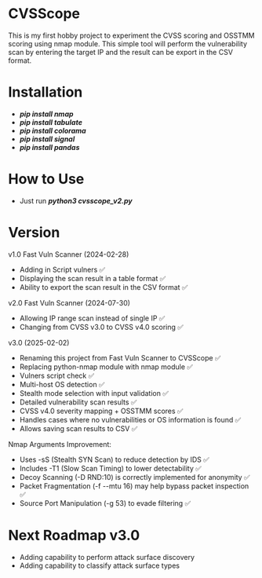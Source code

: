 # CVSScope

This is my first hobby project to experiment the CVSS scoring and OSSTMM scoring using nmap module. This simple tool will perform the vulnerability scan by entering the target IP and the result can be export in the CSV format.


# Installation

- ***pip install nmap***
- ***pip install tabulate***
- ***pip install colorama***
- ***pip install signal***
- ***pip install pandas***

# How to Use

- Just run ***python3 cvsscope_v2.py***

# Version

v1.0 Fast Vuln Scanner (2024-02-28)
- Adding in Script vulners ✅
- Displaying the scan result in a table format ✅
- Ability to export the scan result in the CSV format ✅

v2.0 Fast Vuln Scanner (2024-07-30)
- Allowing IP range scan instead of single IP ✅
- Changing from CVSS v3.0 to CVSS v4.0 scoring ✅

v3.0 (2025-02-02)
- Renaming this project from Fast Vuln Scanner to CVSScope ✅
- Replacing python-nmap module with nmap module ✅
- Vulners script check ✅
- Multi-host OS detection ✅
- Stealth mode selection with input validation ✅
- Detailed vulnerability scan results ✅
- CVSS v4.0 severity mapping + OSSTMM scores ✅
- Handles cases where no vulnerabilities or OS information is found ✅
- Allows saving scan results to CSV ✅

Nmap Arguments Improvement:
- Uses -sS (Stealth SYN Scan) to reduce detection by IDS ✅
- Includes -T1 (Slow Scan Timing) to lower detectability ✅
- Decoy Scanning (-D RND:10) is correctly implemented for anonymity ✅
- Packet Fragmentation (-f --mtu 16) may help bypass packet inspection ✅
- Source Port Manipulation (-g 53) to evade filtering ✅

# Next Roadmap v3.0

- Adding capability to perform attack surface discovery
- Adding capability to classify attack surface types


